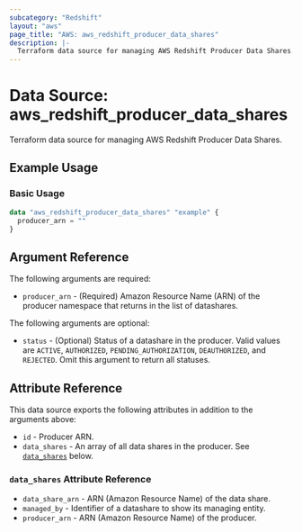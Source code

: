 ```yaml
---
subcategory: "Redshift"
layout: "aws"
page_title: "AWS: aws_redshift_producer_data_shares"
description: |-
  Terraform data source for managing AWS Redshift Producer Data Shares.
---
```


# Data Source: aws_redshift_producer_data_shares

Terraform data source for managing AWS Redshift Producer Data Shares.

## Example Usage

### Basic Usage

```terraform
data "aws_redshift_producer_data_shares" "example" {
  producer_arn = ""
}
```

## Argument Reference

The following arguments are required:

* `producer_arn` - (Required) Amazon Resource Name (ARN) of the producer namespace that returns in the list of datashares.

The following arguments are optional:

* `status` - (Optional) Status of a datashare in the producer. Valid values are `ACTIVE`, `AUTHORIZED`, `PENDING_AUTHORIZATION`, `DEAUTHORIZED`, and `REJECTED`. Omit this argument to return all statuses.

## Attribute Reference

This data source exports the following attributes in addition to the arguments above:

* `id` - Producer ARN.
* `data_shares` - An array of all data shares in the producer. See [`data_shares`](#data_shares-attribute-reference) below.

### `data_shares` Attribute Reference

* `data_share_arn` - ARN (Amazon Resource Name) of the data share.
* `managed_by` - Identifier of a datashare to show its managing entity.
* `producer_arn` - ARN (Amazon Resource Name) of the producer.
